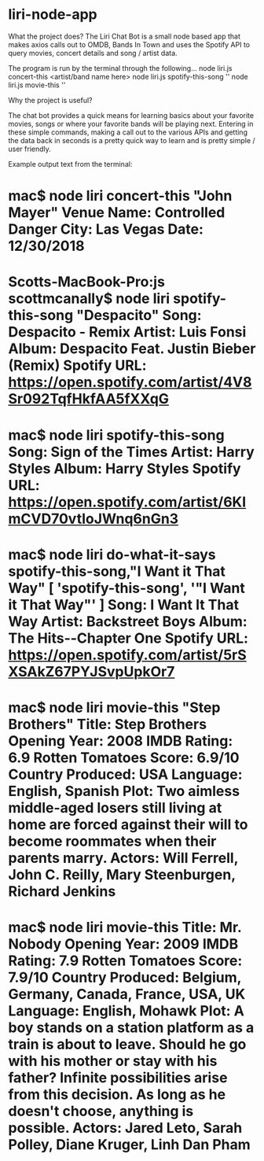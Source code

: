 # liri-node-app

What the project does?
The Liri Chat Bot is a small node based app that makes axios calls out to OMDB, Bands In Town and uses the Spotify API to query movies, concert details and song / artist data.

The program is run by the terminal through the following...
node liri.js concert-this <artist/band name here>
node liri.js spotify-this-song '<song name here>'
node liri.js movie-this '<movie name here>'  

Why the project is useful?

The chat bot provides a quick means for learning basics about your favorite movies, songs or where your favorite bands will be playing next. Entering in these simple commands, making a call out to the various APIs and getting the data back in seconds is a pretty quick way to learn and is pretty simple / user friendly. 

Example output text from the terminal:

mac$ node liri concert-this "John Mayer"
Venue Name: Controlled Danger
City: Las Vegas
Date: 12/30/2018
================================================================================
Scotts-MacBook-Pro:js scottmcanally$ node liri spotify-this-song "Despacito"
Song: Despacito - Remix
Artist: Luis Fonsi
Album: Despacito Feat. Justin Bieber (Remix)
Spotify URL: https://open.spotify.com/artist/4V8Sr092TqfHkfAA5fXXqG
================================================================================
mac$ node liri spotify-this-song 
Song: Sign of the Times
Artist: Harry Styles
Album: Harry Styles
Spotify URL: https://open.spotify.com/artist/6KImCVD70vtIoJWnq6nGn3
================================================================================
mac$ node liri do-what-it-says
spotify-this-song,"I Want it That Way"
[ 'spotify-this-song', '"I Want it That Way"' ]
Song: I Want It That Way
Artist: Backstreet Boys
Album: The Hits--Chapter One
Spotify URL: https://open.spotify.com/artist/5rSXSAkZ67PYJSvpUpkOr7
================================================================================
mac$ node liri movie-this "Step Brothers"
Title: Step Brothers
Opening Year: 2008
IMDB Rating: 6.9
Rotten Tomatoes Score: 6.9/10
Country Produced: USA
Language: English, Spanish
Plot: Two aimless middle-aged losers still living at home are forced against their will to become roommates when their parents marry.
Actors: Will Ferrell, John C. Reilly, Mary Steenburgen, Richard Jenkins
================================================================================
mac$ node liri movie-this 
Title: Mr. Nobody
Opening Year: 2009
IMDB Rating: 7.9
Rotten Tomatoes Score: 7.9/10
Country Produced: Belgium, Germany, Canada, France, USA, UK
Language: English, Mohawk
Plot: A boy stands on a station platform as a train is about to leave. Should he go with his mother or stay with his father? Infinite possibilities arise from this decision. As long as he doesn't choose, anything is possible.
Actors: Jared Leto, Sarah Polley, Diane Kruger, Linh Dan Pham
================================================================================

